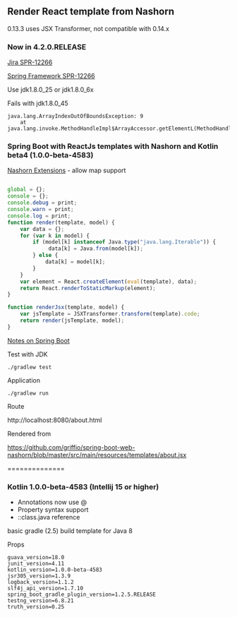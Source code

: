## Render React template from Nashorn

0.13.3 uses JSX Transformer, not compatible with 0.14.x

### Now in 4.2.0.RELEASE

[Jira SPR-12266](https://jira.spring.io/browse/SPR-12266)

[Spring Framework SPR-12266](https://github.com/sdeleuze/spring-framework/tree/SPR-12266)

Use jdk1.8.0_25 or jdk1.8.0_6x

Fails with jdk1.8.0_45

~~~
java.lang.ArrayIndexOutOfBoundsException: 9
	at java.lang.invoke.MethodHandleImpl$ArrayAccessor.getElementL(MethodHandleImpl.java:130)
~~~

### Spring Boot with ReactJs templates with Nashorn and Kotlin beta4 (1.0.0-beta-4583)

[Nashorn Extensions](https://wiki.openjdk.java.net/display/Nashorn/Nashorn+extensions) - allow map support

~~~javascript

global = {};
console = {};
console.debug = print;
console.warn = print;
console.log = print;
function render(template, model) {
    var data = {};
    for (var k in model) {
        if (model[k] instanceof Java.type("java.lang.Iterable")) {
             data[k] = Java.from(model[k]);
        } else {
            data[k] = model[k];
        }
    }
    var element = React.createElement(eval(template), data);
    return React.renderToStaticMarkup(element);
}

function renderJsx(template, model) {
    var jsTemplate = JSXTransformer.transform(template).code;
    return render(jsTemplate, model);
}

~~~

[Notes on Spring Boot](http://docs.spring.io/spring-boot/docs/current/reference/html/howto-spring-boot-application.html)

Test with JDK 

~~~
./gradlew test
~~~

Application

~~~
./gradlew run
~~~

Route

http://localhost:8080/about.html

Rendered from

https://github.com/griffio/spring-boot-web-nashorn/blob/master/src/main/resources/templates/about.jsx

==============

### Kotlin 1.0.0-beta-4583 (Intellij 15 or higher)

* Annotations now use @
* Property syntax support
* <ClassName>::class.java reference

basic gradle (2.5) build template for Java 8

Props
~~~
guava_version=18.0
junit_version=4.11
kotlin_version=1.0.0-beta-4583
jsr305_version=1.3.9
logback_version=1.1.2
slf4j_api_version=1.7.10
spring_boot_gradle_plugin_version=1.2.5.RELEASE
testng_version=6.8.21
truth_version=0.25
~~~
